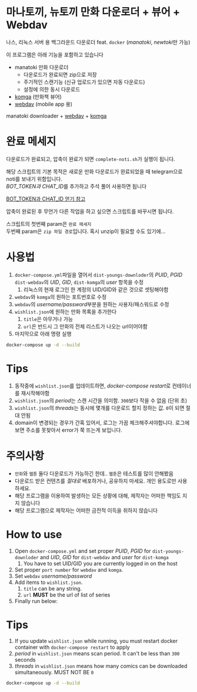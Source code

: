 # 마나토끼, 뉴토끼 만화 다운로더 + 뷰어 + Webdav

나스, 리눅스 서버 용 백그라운드 다운로더 feat. `docker` (_manatoki_, *newtoki*만 가능)

이 프로그램은 아래 기능을 포함하고 있습니다

- manatoki 만화 다운로더
  - 다운로드가 완료되면 zip으로 저장
  - 주기적인 스캔기능 (신규 업로드가 있으면 자동 다운로드)
  - 설정에 의한 동시 다운로드
- [komga](https://komga.org/) (만화책 뷰어)
- [webdav](https://hub.docker.com/r/ugeek/webdav) (mobile app 용)

manatoki downloader + [webdav](https://hub.docker.com/r/ugeek/webdav) + [komga](https://komga.org/)

# 완료 메세지

다운로드가 완료되고, 압축이 완료가 되면 `complete-noti.sh`가 실행이 됩니다.

해당 스크립트의 기본 목적은 새로운 만화 다운로드가 완료되었을 때 telegram으로 noti를 보내기 위함입니다.  
*BOT_TOKEN과 CHAT_ID*를 추가하고 주석 풀어 사용하면 됩니다

[BOT_TOKEN과 CHAT_ID 얻기 참고](https://gabrielkim.tistory.com/entry/Telegram-Bot-Token-%EB%B0%8F-Chat-Id-%EC%96%BB%EA%B8%B0)

압축이 완료된 후 무언가 다른 작업을 하고 싶으면 스크립트를 바꾸시면 됩니다.

스크립트의 첫번째 param은 `완료 메세지`  
두번째 param은 `zip 파일 경로`입니다. 혹시 unzip이 필요할 수도 있기에...

# 사용법

1. `docker-compose.yml`파일을 열어서 `dist-youngs-downloder`의 _PUID_, _PGID_ `dist-webdav`의 _UID_, _GID_, `dist-komga`의 _user_ 항목을 수정
   1. 리눅스의 현재 로그인 한 계정의 UID/GID와 같은 것으로 셋팅해야함
1. `webdav`와 `komga`의 원하는 포트번호로 수정
1. `webdav`의 *username/password*부분을 원하는 사용자/패스워드로 수정
1. `wishlist.json`에 원하는 만화 목록을 추가한다
   1. `title`은 아무거나 가능
   1. `url`은 반드시 그 만화의 전체 리스트가 나오는 url이어야함
1. 마지막으로 아래 명령 실행

```sh
docker-compose up -d --build
```

# Tips

1. 동작중에 `wishlist.json`를 업데이트하면, *docker-compose restart*로 컨테이너를 재시작해야함
1. `wishlist.json`의 *period*는 스캔 시간을 의미함. `300`보다 작을 수 없음 (단위 초)
1. `wishlist.json`의 *threads*는 동시에 몇개를 다운로드 할지 정하는 값. `0`이 되면 절대 안됨
1. domain이 변경되는 경우가 간혹 있어서, 로그는 가끔 체크해주셔야합니다. 로그에 보면 주소를 못찾아서 error가 쭉 뜨는게 보입니다.

# 주의사항

- `만화`와 `웹툰` 둘다 다운로드가 가능하긴 한데.. `웹툰`은 테스트를 많이 안해봤음
- 다운로드 받은 컨텐츠를 _절대로_ 배포하거나, 공유하지 마세요. 개인 용도로만 사용하세요.
- 해당 프로그램을 이용하여 발생하는 모든 상황에 대해, 제작자는 어떠한 책임도 지지 않습니다
- 해당 프로그램으로 제작자는 어떠한 금전적 이득을 취하지 않습니다

# How to use

1. Open `docker-compose.yml` and set proper _PUID_, _PGID_ for `dist-youngs-downloder` and _UID_, _GID_ for `dist-webdav` and _user_ for `dist-komga`
   1. You have to set UID/GID you are currently logged in on the host
1. Set proper `port number` for `webdav` and `komga`.
1. Set `webdav` _username/password_
1. Add items to `wishlist.json`.
   1. `title` can be any string.
   1. `url` **MUST** be the url of list of series
1. Finally run below:

# Tips

1. If you update `wishlist.json` while running, you must restart docker container with `docker-compose restart` to apply
1. _period_ in `wishlist.json` means scan period. It can't be less than `300` seconds
1. _threads_ in `wishlist.json` means how many comics can be downloaded simultaneously. MUST NOT BE `0`

```sh
docker-compose up -d --build
```
